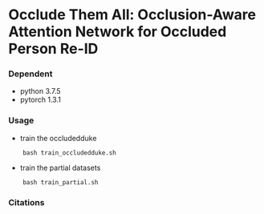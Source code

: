 # Occlude Them All: Occlusion-Aware Attention Network for Occluded Person Re-ID

### Dependent
* python 3.7.5
* pytorch 1.3.1

### Usage
* train the occludedduke
```
    bash train_occludedduke.sh
```

* train the partial datasets
```
    bash train_partial.sh
```

### Citations
